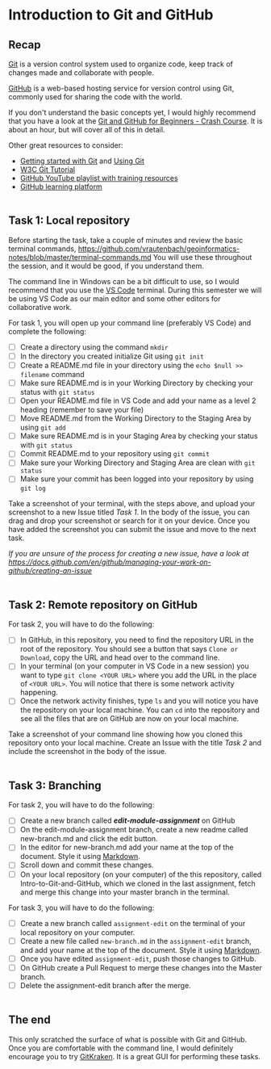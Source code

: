 # Introduction to Git and GitHub

## Recap
[Git](https://git-scm.com/) is a version control system used to organize code, keep track of changes made and collaborate with people.

[GitHub](https://github.com/) is a web-based hosting service for version control using Git, commonly used for sharing the code with the world.

If you don't understand the basic concepts yet, I would highly recommend that you have a look at the [Git and GitHub for Beginners - Crash Course](https://www.youtube.com/watch?v=RGOj5yH7evk). It is about an hour, but will cover all of this in detail.

Other great resources to consider:
* [Getting started with Git](https://docs.github.com/en/get-started/getting-started-with-git/setting-your-username-in-git) and [Using Git](https://docs.github.com/en/get-started/using-git/about-git)
* [W3C Git Tutorial](https://www.w3schools.com/git/git_tutorial.asp)
* [GitHub YouTube playlist with training resources](https://www.youtube.com/playlist?list=PLIRjfNq867be7VngMuXsjTvzBM26nBINg)
* [GitHub learning platform](https://lab.github.com)
<br><br>

## Task 1: Local repository

Before starting the task, take a couple of minutes and review the basic terminal commands, https://github.com/vrautenbach/geoinformatics-notes/blob/master/terminal-commands.md You will use these throughout the session, and it would be good, if you understand them. 

The command line in Windows can be a bit difficult to use, so I would recommend that you use the [VS Code](https://code.visualstudio.com) terminal. During this semester we will be using VS Code as our main editor and some other editors for collaborative work. 

For task 1, you will open up your command line (preferably VS Code) and complete the following:
- [ ] Create a directory using the command ```mkdir```
- [ ] In the directory you created initialize Git using ```git init```
- [ ] Create a README.md file in your directory using the ```echo $null >> filename``` command
- [ ] Make sure README.md is in your Working Directory by checking your status with ```git status```
- [ ] Open your README.md file in VS Code and add your name as a level 2 heading (remember to save your file)
- [ ] Move README.md from the Working Directory to the Staging Area by using ```git add```
- [ ] Make sure README.md is in your Staging Area by checking your status with ```git status```
- [ ] Commit README.md to your repository using ```git commit```
- [ ] Make sure your Working Directory and Staging Area are clean with ```git status```
- [ ] Make sure your commit has been logged into your repository by using ```git log```

Take a screenshot of your terminal, with the steps above, and upload your screenshot to a new Issue titled *Task 1*. In the body of the issue, you can drag and drop your screenshot or search for it on your device. Once you have added the screenshot you can submit the issue and move to the next task.

_If you are unsure of the process for creating a new issue, have a look at https://docs.github.com/en/github/managing-your-work-on-github/creating-an-issue_
<br><br>

## Task 2: Remote repository on GitHub

For task 2, you will have to do the following:
- [ ] In GitHub, in this repository, you need to find the repository URL in the root of the repository. You should see a button that says ```Clone or Download```, copy the URL and head over to the command line.
- [ ] In your terminal (on your computer in VS Code in a new session) you want to type ```git clone <YOUR URL>``` where you add the URL in the place of ```<YOUR URL>```. You will notice that there is some network activity happening.
- [ ] Once the network activity finishes, type ```ls``` and you will notice you have the repository on your local machine. You can ```cd``` into the repository and see all the files that are on GitHub are now on your local machine.

Take a screenshot of your command line showing how you cloned this repository onto your local machine. Create an Issue with the title *Task 2* and include the screenshot in the body of the issue.
<br><br>

## Task 3: Branching

For task 2, you will have to do the following:
- [ ] Create a new branch called ***edit-module-assignment*** on GitHub
- [ ] On the edit-module-assignment branch, create a new readme called new-branch.md and click the edit button.
- [ ] In the editor for new-branch.md add your name at the top of the document. Style it using [Markdown](https://www.markdownguide.org/basic-syntax/).
- [ ] Scroll down and commit these changes.
- [ ] On your local repository (on your computer) of the this repository, called  Intro-to-Git-and-GitHub, which we cloned in the last assignment, fetch and merge this change into your master branch in the terminal.

For task 3, you will have to do the following:
- [ ] Create a new branch called ```assignment-edit``` on the terminal of your local repository on your computer.
- [ ] Create a new file called ```new-branch.md``` in the ```assignment-edit``` branch, and add your name at the top of the document. Style it using [Markdown](https://www.markdownguide.org/basic-syntax/).
- [ ] Once you have edited ```assignment-edit```, push those changes to GitHub.
- [ ] On GitHub create a Pull Request to merge these changes into the Master branch.
- [ ] Delete the assignment-edit branch after the merge.
<br><br>

## The end
This only scratched the surface of what is possible with Git and GitHub. Once you are comfortable with the command line, I would definitely encourage you to try [GitKraken](https://www.gitkraken.com). It is a great GUI for performing these tasks. 